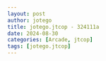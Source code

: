 ```yaml
---
layout: post
author: jotego
title: jotego.jtcop - 324111a
date: 2024-08-30
categories: [Arcade, jtcop]
tags: [jotego.jtcop]
---
```


